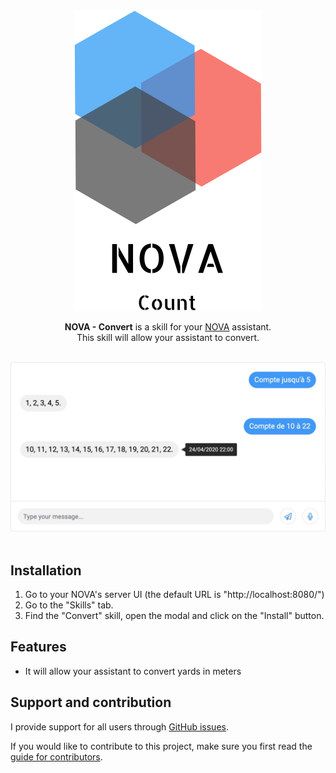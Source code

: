 <div align="center">
<a href="//nova-assistant.com" rel="nofollow">
<img src="https://github.com/constantgillet/NOVA-Convert/blob/master/resources/nova-logo.svg" alt="NOVA" width="300">
</a>

**NOVA - Convert** is a skill for your [NOVA](//github.com/HeyHeyChicken/NOVA) assistant.<br>
This skill will allow your assistant to convert.

<br>

<img src="https://github.com/constantgillet/NOVA-Convert/blob/master/resources/screenshot.jpg" alt="NOVA" width="800">
</div>

<br>

## Installation

1) Go to your NOVA's server UI (the default URL is "http://localhost:8080/")
2) Go to the "Skills" tab.
3) Find the "Convert" skill, open the modal and click on the "Install" button.

## Features

- It will allow your assistant to convert yards in meters



## Support and contribution

I provide support for all users through [GitHub issues](//github.com/constantgillet/NOVA-Convert/issues).

If you would like to contribute to this project, make sure you first read the [guide for contributors](//github.com/HeyHeyChicken/NOVA/blob/master/CONTRIBUTING.md).

<br>
<br>

